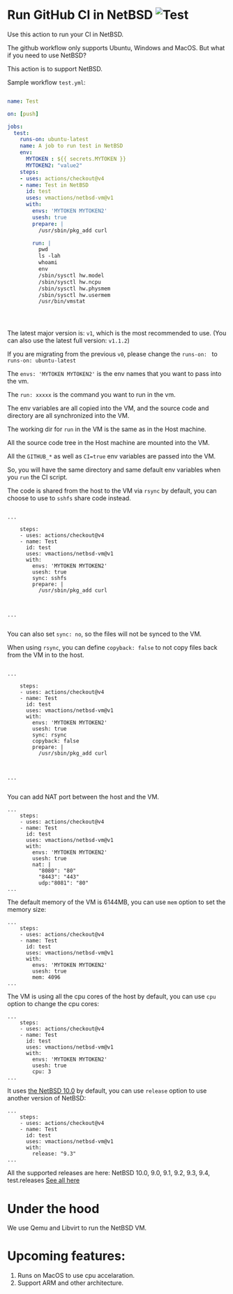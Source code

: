 # Run GitHub CI in NetBSD ![Test](https://github.com/vmactions/netbsd-vm/workflows/Test/badge.svg)

Use this action to run your CI in NetBSD.

The github workflow only supports Ubuntu, Windows and MacOS. But what if you need to use NetBSD?

This action is to support NetBSD.


Sample workflow `test.yml`:

```yml

name: Test

on: [push]

jobs:
  test:
    runs-on: ubuntu-latest
    name: A job to run test in NetBSD
    env:
      MYTOKEN : ${{ secrets.MYTOKEN }}
      MYTOKEN2: "value2"
    steps:
    - uses: actions/checkout@v4
    - name: Test in NetBSD
      id: test
      uses: vmactions/netbsd-vm@v1
      with:
        envs: 'MYTOKEN MYTOKEN2'
        usesh: true
        prepare: |
          /usr/sbin/pkg_add curl

        run: |
          pwd
          ls -lah
          whoami
          env
          /sbin/sysctl hw.model
          /sbin/sysctl hw.ncpu
          /sbin/sysctl hw.physmem
          /sbin/sysctl hw.usermem
          /usr/bin/vmstat





```


The latest major version is: `v1`, which is the most recommended to use. (You can also use the latest full version: `v1.1.2`)  


If you are migrating from the previous `v0`, please change the `runs-on: ` to `runs-on: ubuntu-latest`


The `envs: 'MYTOKEN MYTOKEN2'` is the env names that you want to pass into the vm.

The `run: xxxxx`  is the command you want to run in the vm.

The env variables are all copied into the VM, and the source code and directory are all synchronized into the VM.

The working dir for `run` in the VM is the same as in the Host machine.

All the source code tree in the Host machine are mounted into the VM.

All the `GITHUB_*` as well as `CI=true` env variables are passed into the VM.

So, you will have the same directory and same default env variables when you `run` the CI script.



The code is shared from the host to the VM via `rsync` by default, you can choose to use to `sshfs` share code instead.


```

...

    steps:
    - uses: actions/checkout@v4
    - name: Test
      id: test
      uses: vmactions/netbsd-vm@v1
      with:
        envs: 'MYTOKEN MYTOKEN2'
        usesh: true
        sync: sshfs
        prepare: |
          /usr/sbin/pkg_add curl



...


```

You can also set `sync: no`, so the files will not be synced to the  VM.


When using `rsync`,  you can define `copyback: false` to not copy files back from the VM in to the host.


```

...

    steps:
    - uses: actions/checkout@v4
    - name: Test
      id: test
      uses: vmactions/netbsd-vm@v1
      with:
        envs: 'MYTOKEN MYTOKEN2'
        usesh: true
        sync: rsync
        copyback: false
        prepare: |
          /usr/sbin/pkg_add curl



...


```



You can add NAT port between the host and the VM.

```
...
    steps:
    - uses: actions/checkout@v4
    - name: Test
      id: test
      uses: vmactions/netbsd-vm@v1
      with:
        envs: 'MYTOKEN MYTOKEN2'
        usesh: true
        nat: |
          "8080": "80"
          "8443": "443"
          udp:"8081": "80"
...
```


The default memory of the VM is 6144MB, you can use `mem` option to set the memory size:

```
...
    steps:
    - uses: actions/checkout@v4
    - name: Test
      id: test
      uses: vmactions/netbsd-vm@v1
      with:
        envs: 'MYTOKEN MYTOKEN2'
        usesh: true
        mem: 4096
...
```


The VM is using all the cpu cores of the host by default, you can use `cpu` option to change the cpu cores:

```
...
    steps:
    - uses: actions/checkout@v4
    - name: Test
      id: test
      uses: vmactions/netbsd-vm@v1
      with:
        envs: 'MYTOKEN MYTOKEN2'
        usesh: true
        cpu: 3
...
```

It uses [the NetBSD 10.0](conf/default.release.conf) by default, you can use `release` option to use another version of NetBSD:

```
...
    steps:
    - uses: actions/checkout@v4
    - name: Test
      id: test
      uses: vmactions/netbsd-vm@v1
      with:
        release: "9.3"
...
```

All the supported releases are here: NetBSD  10.0, 9.0, 9.1, 9.2, 9.3, 9.4, test.releases [See all here](conf)


# Under the hood

We use Qemu and Libvirt to run the NetBSD VM.




# Upcoming features:

1. Runs on MacOS to use cpu accelaration.
2. Support ARM and other architecture.




